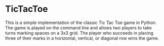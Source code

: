 # TicTacToe
This is a simple implementation of the classic Tic Tac Toe game in Python. The game is played on the command line and allows two players to take turns marking spaces on a 3x3 grid. The player who succeeds in placing three of their marks in a horizontal, vertical, or diagonal row wins the game.
